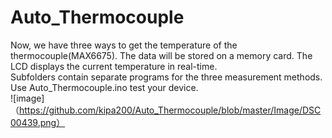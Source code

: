 # Auto_Thermocouple
 Now, we have three ways to get the temperature of the thermocouple(MAX6675). The data will be stored on a memory card. The LCD displays the current temperature in real-time.   
 Subfolders contain separate programs for the three measurement methods.   
 Use Auto_Thermocouple.ino test your device.  
![image]（https://github.com/kipa200/Auto_Thermocouple/blob/master/Image/DSC00439.png）
